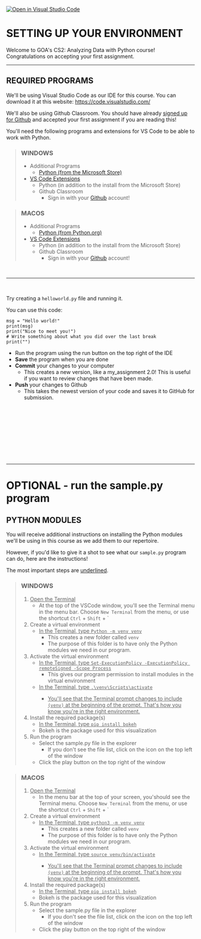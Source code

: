 [![Open in Visual Studio Code](https://classroom.github.com/assets/open-in-vscode-2e0aaae1b6195c2367325f4f02e2d04e9abb55f0b24a779b69b11b9e10269abc.svg)](https://classroom.github.com/online_ide?assignment_repo_id=19798477&assignment_repo_type=AssignmentRepo)
# SETTING UP YOUR ENVIRONMENT

Welcome to GOA's CS2: Analyzing Data with Python course!
Congratulations on accepting your first assignment.

---

## REQUIRED PROGRAMS

We'll be using Visual Studio Code as our IDE for this course. You can download it at this website:
https://code.visualstudio.com/

We'll also be using Github Classroom. You should have already [signed up for Github](https://github.com/)
and accepted your first assignment if you are reading this!

You'll need the following programs and extensions for VS Code to be able to work with Python.



> ### WINDOWS
> * Additional Programs
>     * [Python (from the Microsoft Store)](https://www.microsoft.com/en-us/p/python-310/9pjpw5ldxlz5)
> * [VS Code Extensions](https://code.visualstudio.com/docs/introvideos/extend)
>     * Python (in addition to the install from the Microsoft Store)
>     * Github Classroom
>         * Sign in with your [Github](https://github.com/) account!


> ### MACOS
> * Additional Programs
>     * [Python (from Python.org)](https://www.python.org)
> * [VS Code Extensions](https://code.visualstudio.com/docs/introvideos/extend)
>     * Python (in addition to the install from the Microsoft Store)
>     * Github Classroom
>         * Sign in with your [Github](https://github.com/) account!

&nbsp; 

---

&nbsp;

Try creating a `helloworld.py` file and running it.

You can use this code:
```
msg = "Hello world!"
print(msg)
print("Nice to meet you!")
# Write something about what you did over the last break
print("")
```

* Run the program using the run button on the top right of the IDE
* **Save** the program when you are done
* **Commit** your changes to your computer
    * This creates a new version, like a my_assignment 2.0! This is useful if you want to review changes that have been made.
* **Push** your changes to Github
    * This takes the newest version of your code and saves it to GitHub for submission.

&nbsp;

&nbsp;

&nbsp;

&nbsp;

&nbsp;

---

# OPTIONAL - run the sample.py program

## PYTHON MODULES

You will receive additional instructions on installing the Python modules we'll be using in this course
as we add them to our repertoire.

However, if you'd like to give it a shot to see what our `sample.py` program can do, here are the instructions! 

The most important steps are <ins>underlined</ins>.


> ### WINDOWS
> 1. <ins>Open the Terminal</ins>
>     * At the top of the VSCode window, you'll see the Terminal menu in the menu bar. 
Choose `New Terminal` from the menu, or use the shortcut `Ctrl` + `Shift` + \`
> 2. Create a virtual environment
>     * <ins>In the Terminal, type `Python -m venv venv`</ins>
>         * This creates a new folder called `venv`
>         * The purpose of this folder is to have only the Python modules we need in our program.
> 3. Activate the virtual environment
>     * <ins>In the Terminal, type `Set-ExecutionPolicy -ExecutionPolicy remoteSigned -Scope Process`</ins>
>         * This gives our program permission to install modules in the virtual environment
>     * <ins>In the Terminal, type `.\venv\Scripts\activate`
>         * You'll see that the Terminal prompt changes to include `(venv)` at the beginning of the prompt. That's how you know you're in the right environment.
> 4. Install the required package(s)
>     * <ins>In the Terminal, type `pip install bokeh`</ins>
>     * Bokeh is the package used for this visualization
> 5. Run the program
>     * Select the sample.py file in the explorer
>         * If you don't see the file list, click on the icon on the top left of the window
>     * Click the play button on the top right of the window


> ### MACOS
> 1. <ins>Open the Terminal</ins>
>     * In the menu bar at the top of your screen, you'should see the Terminal menu. Choose `New Terminal` from the menu, or use the shortcut `Ctrl` + `Shift` + \`
> 2. Create a virtual environment
>     * <ins>In the Terminal, type `python3 -m venv venv`</ins>
>         * This creates a new folder called `venv`
>         * The purpose of this folder is to have only the Python modules we need in our program.
> 3. Activate the virtual environment
>     * <ins>In the Terminal, type `source venv/bin/activate`
>         * You'll see that the Terminal prompt changes to include `(venv)` at the beginning of the prompt. That's how you know you're in the right environment.
> 4. Install the required package(s)
>     * <ins>In the Terminal, type `pip install bokeh`</ins>
>     * Bokeh is the package used for this visualization
> 5. Run the program
>     * Select the sample.py file in the explorer
>         * If you don't see the file list, click on the icon on the top left of the window
>     * Click the play button on the top right of the window
